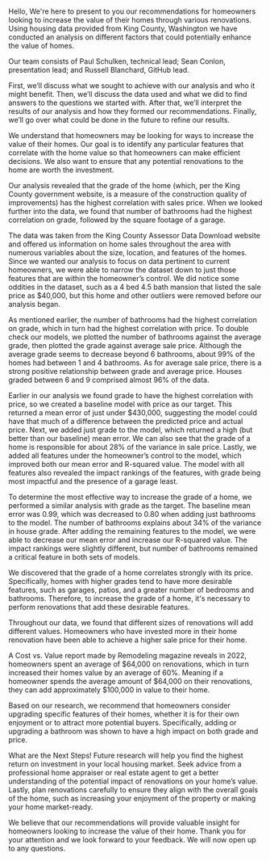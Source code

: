 ###

Hello, We're here to present to you our recommendations for homeowners looking to increase the value of their homes through various renovations. Using housing data provided from King County, Washington we have conducted an analysis on different factors that could potentially enhance the value of homes.

Our team consists of Paul Schulken, technical lead; Sean Conlon, presentation lead; and Russell Blanchard, GitHub lead.

First, we’ll discuss what we sought to achieve with our analysis and who it might benefit. Then, we’ll discuss the data used and what we did to find answers to the questions we started with. After that, we’ll interpret the results of our analysis and how they formed our recommendations. Finally, we’ll go over what could be done in the future to refine our results.

We understand that homeowners may be looking for ways to increase the value of their homes. Our goal is to identify any particular features that correlate with the home value so that homeowners can make efficient decisions. We also want to ensure that any potential renovations to the home are worth the investment.

Our analysis revealed that the grade of the home (which, per the King County government website, is a measure of the construction quality of improvements) has the highest correlation with sales price. When we looked further into the data, we found that number of bathrooms had the highest correlation on grade, followed by the square footage of a garage.


The data was taken from the King County Assessor Data Download website and offered us information on home sales throughout the area with numerous variables about the size, location, and features of the homes. Since we wanted our analysis to focus on data pertinent to current homeowners, we were able to narrow the dataset down to just those features that are within the homeowner’s control. We did notice some oddities in the dataset, such as a 4 bed 4.5 bath mansion that listed the sale price as $40,000, but this home and other outliers were removed before our analysis began.

As mentioned earlier, the number of bathrooms had the highest correlation on grade, which in turn had the highest correlation with price. To double check our models, we plotted the number of bathrooms against the average grade, then plotted the grade against average sale price. Although the average grade seems to decrease beyond 6 bathrooms, about 99% of the homes had between 1 and 4 bathrooms. As for average sale price, there is a strong positive relationship between grade and average price. Houses graded between 6 and 9 comprised almost 96% of the data.

Earlier in our analysis we found grade to have the highest correlation with price, so we created a baseline model with price as our target. This returned a mean error of just under $430,000, suggesting the model could have that much of a difference between the predicted price and actual price. Next, we added just grade to the model, which returned a high (but better than our baseline) mean error. We can also see that the grade of a home is responsible for about 28% of the variance in sale price. Lastly, we added all features under the homeowner’s control to the model, which improved both our mean error and R-squared value. The model with all features also revealed the impact rankings of the features, with grade being most impactful and the presence of a garage least.

To determine the most effective way to increase the grade of a home, we performed a similar analysis with grade as the target. The baseline mean error was 0.99, which was decreased to 0.80 when adding just bathrooms to the model. The number of bathrooms explains about 34% of the variance in house grade. After adding the remaining features to the model, we were able to decrease our mean error and increase our R-squared value. The impact rankings were slightly different, but number of bathrooms remained a critical feature in both sets of models.

We discovered that the grade of a home correlates strongly with its price. Specifically, homes with higher grades tend to have more desirable features, such as garages, patios, and a greater number of bedrooms and bathrooms. Therefore, to increase the grade of a home, it's necessary to perform renovations that add these desirable features.

Throughout our data, we found that different sizes of renovations will add different values. Homeowners who have invested more in their home renovation have been able to achieve a higher sale price for their home.

A Cost vs. Value report made by Remodeling magazine reveals in 2022, homeowners spent an average of $64,000 on renovations, 
which in turn increased their homes value by an average of 60%. Meaning if a homeowner spends the average amount of $64,000 on their renovations, they can add approximately $100,000 in value to their home.

Based on our research, we recommend that homeowners consider upgrading specific features of their homes, whether it is for their own enjoyment or to attract more potential buyers. Specifically, adding or upgrading a bathroom was shown to have a high impact on both grade and price.

What are the Next Steps! 
Future research will help you find the highest return on investment in your local housing market. 
Seek advice from a professional home appraiser or real estate agent to get a better understanding of the potential impact of renovations on your home’s value. 
Lastly, plan renovations carefully to ensure they align with the overall goals of the home, such as increasing your enjoyment of the property or making your home market-ready. 


We believe that our recommendations will provide valuable insight for homeowners looking to increase the value of their home. Thank you for your attention and we look forward to your feedback. We will now open up to any questions. 

###






